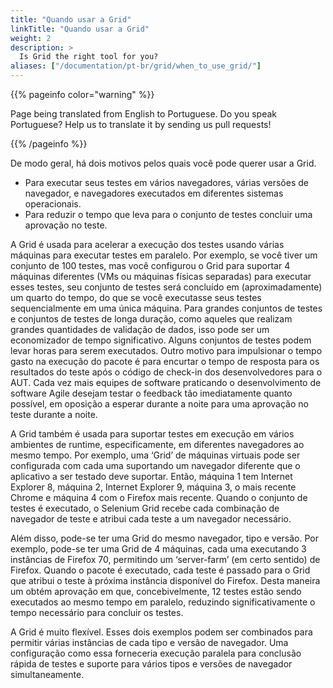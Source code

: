 ```yaml
---
title: "Quando usar a Grid"
linkTitle: "Quando usar a Grid"
weight: 2
description: >
  Is Grid the right tool for you?
aliases: ["/documentation/pt-br/grid/when_to_use_grid/"]
---
```


{{% pageinfo color="warning" %}}
<p class="lead">
   <i class="fas fa-language display-4"></i> 
   Page being translated from 
   English to Portuguese. Do you speak Portuguese? Help us to translate
   it by sending us pull requests!
</p>
{{% /pageinfo %}}

De modo geral, há dois motivos pelos quais você pode querer usar a Grid.

* Para executar seus testes em vários navegadores, várias versões de navegador,
e navegadores executados em diferentes sistemas operacionais.
* Para reduzir o tempo que leva para o conjunto de testes concluir uma aprovação no teste.

A Grid é usada para acelerar a execução dos testes usando
várias máquinas para executar testes em paralelo. Por exemplo, se você tiver um conjunto de
100 testes, mas você configurou o Grid para suportar 4 máquinas diferentes (VMs ou
máquinas físicas separadas) para executar esses testes, seu conjunto de testes será concluído
em (aproximadamente) um quarto do tempo, do que se você executasse seus testes sequencialmente
em uma única máquina. Para grandes conjuntos de testes e conjuntos de testes de longa duração, como
aqueles que realizam grandes quantidades de validação de dados, isso pode ser um
economizador de tempo significativo. Alguns conjuntos de testes podem levar horas para serem executados.
Outro motivo para impulsionar o tempo gasto na execução do pacote é para encurtar o tempo de resposta para os resultados do teste
após o código de check-in dos desenvolvedores para o AUT. Cada vez mais equipes de software
praticando o desenvolvimento de software Agile desejam testar o feedback tão imediatamente quanto
possível, em oposição a esperar durante a noite para uma aprovação no teste durante a noite.

A Grid também é usada para suportar testes em execução em vários
ambientes de runtime, especificamente, em diferentes navegadores ao mesmo tempo. Por
exemplo, uma ‘Grid’ de máquinas virtuais pode ser configurada com cada uma suportando um
navegador diferente que o aplicativo a ser testado deve suportar. Então, máquina 1
tem Internet Explorer 8, máquina 2, Internet Explorer 9, máquina 3, o mais recente
Chrome e máquina 4 com o Firefox mais recente. Quando o conjunto de testes é executado,
o Selenium Grid recebe cada combinação de navegador de teste e atribui cada teste a um navegador necessário.

Além disso, pode-se ter uma Grid do mesmo navegador, tipo e versão. Por
exemplo, pode-se ter uma Grid de 4 máquinas, cada uma executando 3 instâncias de
Firefox 70, permitindo um ‘server-farm’ (em certo sentido) de Firefox.
Quando o pacote é executado, cada teste é passado para o Grid que
atribui o teste à próxima instância disponível do Firefox. Desta maneira um
obtém aprovação em que, concebivelmente, 12 testes estão sendo executados ao mesmo tempo em
paralelo, reduzindo significativamente o tempo necessário para concluir os testes.

A Grid é muito flexível. Esses dois exemplos podem ser combinados para permitir
várias instâncias de cada tipo e versão de navegador. Uma configuração como
essa forneceria execução paralela para conclusão rápida de testes e
suporte para vários tipos e versões de navegador simultaneamente.
